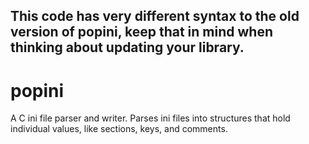 ## This code has very different syntax to the old version of popini, keep that in mind when thinking about updating your library.
# popini
A C ini file parser and writer. Parses ini files into structures that hold individual values, like sections, keys, and comments.
